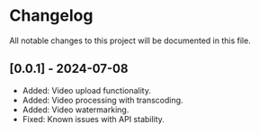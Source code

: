 # Changelog

All notable changes to this project will be documented in this file.

## [0.0.1] - 2024-07-08
- Added: Video upload functionality.
- Added: Video processing with transcoding.
- Added: Video watermarking.
- Fixed: Known issues with API stability.

